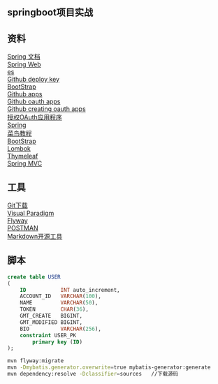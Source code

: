 ## springboot项目实战

## 资料
[Spring 文档](https://spring.io/guides)  
[Spring Web](https://spring.io/guides/gs/serving-web-content/)  
[es](https://elasticsearch.cn/explore)  
[Github deploy key](https://docs.github.com/en/developers/overview/managing-deploy-keys#deploy-keys)  
[BootStrap](https://v3.bootcss.com/getting-started)  
[Github apps](https://docs.github.com/en/developers/apps)  
[Github oauth apps](https://docs.github.com/en/developers/apps/building-oauth-apps)  
[Github creating oauth apps](https://docs.github.com/en/developers/apps/building-oauth-apps/creating-an-oauth-app)  
[授权OAuth应用程序](https://docs.github.com/en/developers/apps/building-oauth-apps/authorizing-oauth-apps)  
[Spring](https://docs.spring.io/spring-boot/docs/2.0.0.RC1/reference/htmlsingle/#bot-features-embedded-database-support)  
[菜鸟教程](https://www.runoob.com/mysql/mysql-insert-query.html)  
[BootStrap](https://v3.bootcss.com/css)  
[Lombok](https://www.projectlombok.org)    
[Thymeleaf](https://www.thymeleaf.org/doc/tutorials/3.0/usingthymeleaf.html#setting-attribute-values)   
[Spring MVC](https://docs.spring.io/spring-framework/docs/5.0.3.RELEASE/spring-framework-reference/web.html)  

## 工具
[Git下载](https://git-scm.com/download)  
[Visual Paradigm](https://www.visual-paradigm.com)  
[Flyway](https://flywaydb.org/documentation/getstarted/firststeps/maven)    
[POSTMAN](https://web.postman.co/)  
[Markdown开源工具](https://pandao.github.io/editor.md/#download)  

## 脚本
```sql
create table USER
(
    ID           INT auto_increment,
    ACCOUNT_ID   VARCHAR(100),
    NAME         VARCHAR(50),
    TOKEN        CHAR(36),
    GMT_CREATE   BIGINT,
    GMT_MODIFIED BIGINT,
    BIO          VARCHAR(256),
    constraint USER_PK
        primary key (ID)
);
```

```bash
mvn flyway:migrate
mvn -Dmybatis.generator.overwrite=true mybatis-generator:generate
mvn dependency:resolve -Dclassifier=sources   //下载源码
```


